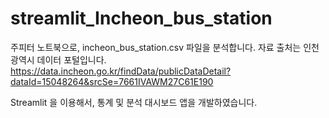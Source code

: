 # streamlit_Incheon_bus_station
주피터 노트북으로, incheon_bus_station.csv 파일을 분석합니다.
자료 출처는 인천광역시 데이터 포털입니다.
https://data.incheon.go.kr/findData/publicDataDetail?dataId=15048264&srcSe=7661IVAWM27C61E190

 Streamlit 을 이용해서, 통계 및 분석 대시보드 앱을 개발하였습니다.
